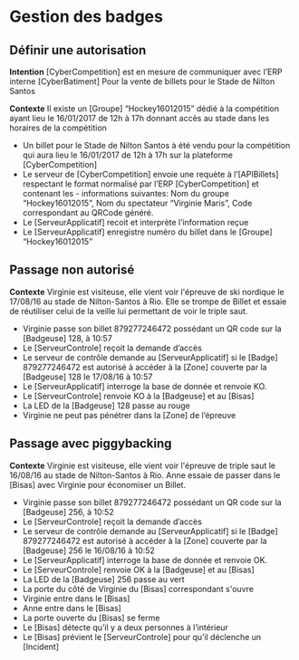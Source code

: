 Gestion des badges
==========================================
Définir une autorisation
------------------------

**Intention** [CyberCompetition] est en mesure de communiquer avec l’ERP interne [CyberBatiment] Pour la vente de billets pour le Stade de Nilton Santos

**Contexte** Il existe un [Groupe] “Hockey16012015” dédié à la compétition ayant lieu le 16/01/2017 de 12h à 17h donnant accès au stade dans les horaires de la compétition

- Un billet pour le Stade de Nilton Santos à été vendu pour la compétition qui aura lieu le 16/01/2017
de 12h à 17h sur la plateforme [CyberCompetition]
- Le serveur de [CyberCompetition] envoie une requète à l’[APIBillets] respectant le format normalisé par l’ERP [CyberCompetition] et contenant les - informations suivantes: Nom du groupe
“Hockey16012015”, Nom du spectateur “Virginie Maris”, Code correspondant au QRCode généré.
- Le [ServeurApplicatif] recoit et interprète l’information reçue
- Le [ServeurApplicatif] enregistre numéro du billet dans le [Groupe] “Hockey16012015”


Passage non autorisé
--------------------

**Contexte** Virginie est visiteuse, elle vient voir l'épreuve de ski nordique le 17/08/16 au stade de
Nilton-Santos à Rio. Elle se trompe de Billet et essaie de réutiliser celui de la veille lui permettant de
voir le triple saut.

- Virginie passe son billet 879277246472 possédant un QR code sur la [Badgeuse] 128, à 10:57
- Le [ServeurControle] reçoit la demande d’accès
- Le serveur de contrôle demande au [ServeurApplicatif] si le [Badge] 879277246472 est autorisé à
accéder à la [Zone] couverte par la [Badgeuse] 128 le 17/08/16 à 10:57
- Le [ServeurApplicatif] interroge la base de donnée et renvoie KO.
- Le [ServeurControle] renvoie KO à la [Badgeuse] et au [Bisas]
- La LED de la [Badgeuse] 128 passe au rouge
- Virginie ne peut pas pénétrer dans la [Zone] de l’épreuve


Passage avec piggybacking
-------------------------

**Contexte** Virginie est visiteuse, elle vient voir l'épreuve de triple saut le 16/08/16 au stade de
Nilton-Santos à Rio. Anne essaie de passer dans le [Bisas] avec Virginie pour économiser un Billet.

- Virginie passe son billet 879277246472 possédant un QR code sur la [Badgeuse] 256, à 10:52
- Le [ServeurControle] reçoit la demande d’accès
- Le serveur de contrôle demande au [ServeurApplicatif] si le [Badge] 879277246472 est autorisé à
accéder à la [Zone] couverte par la [Badgeuse] 256 le 16/08/16 à 10:52
- Le [ServeurApplicatif] interroge la base de donnée et renvoie OK.
- Le [ServeurControle] renvoie OK à la [Badgeuse] et au [Bisas]
- La LED de la [Badgeuse] 256 passe au vert
- La porte du côté de Virginie du [Bisas] correspondant s'ouvre
- Virginie entre dans le [Bisas]
- Anne entre dans le [Bisas]
- La porte ouverte du [Bisas] se ferme
- Le [Bisas] détecte qu’il y a deux personnes à l’intérieur
- Le [Bisas] prévient le [ServeurControle] pour qu’il déclenche un [Incident]
